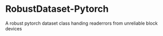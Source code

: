 # RobustDataset-Pytorch
A robust pytorch dataset class handing readerrors from unreliable block devices
